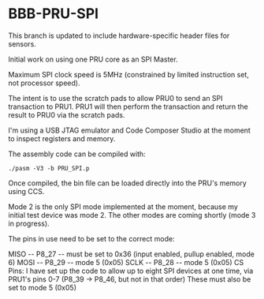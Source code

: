 BBB-PRU-SPI
===========

This branch is updated to include hardware-specific header files for sensors.

Initial work on using one PRU core as an SPI Master.

Maximum SPI clock speed is 5MHz (constrained by limited instruction set, not processor speed).

The intent is to use the scratch pads to allow PRU0 to send an SPI transaction to PRU1.
PRU1 will then perform the transaction and return the result to PRU0 via the scratch pads.

I'm using a USB JTAG emulator and Code Composer Studio at the moment to inspect registers and memory.

The assembly code can be compiled with:

    ./pasm -V3 -b PRU_SPI.p

Once compiled, the bin file can be loaded directly into the PRU's memory using CCS.

Mode 2 is the only SPI mode implemented at the moment, because my initial test device
was mode 2.  The other modes are coming shortly (mode 3 in progress).

The pins in use need to be set to the correct mode:

MISO  --  P8_27  -- must be set to 0x36  (input enabled, pullup enabled, mode 6)
MOSI  --  P8_29  -- mode 5 (0x05)
SCLK  --  P8_28  -- mode 5 (0x05)
CS Pins:
	I have set up the code to allow up to eight SPI devices at one time,
	via PRU1's pins 0-7 (P8_39 -> P8_46, but not in that order)
	These must also be set to mode 5 (0x05)

